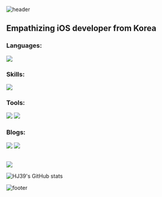 ![header](https://capsule-render.vercel.app/api?type=waving&color=gradient&customColorList=4&height=300&section=header&text=HoJin%20Jeong&fontSize=90)

<h2 align="left">Empathizing iOS developer from Korea</h2>

<h3 align="left">Languages:</h3>
<img src="https://img.shields.io/badge/Swift-F05138?style=flat-square&logo=Swift&logoColor=white"/>


<h3 align="left">Skills:</h3>
<img src="https://img.shields.io/badge/UIKit-2396F3?style=flat-square&logo=UIKit&logoColor=white"/> 
<p align="left"> 

<h3 align="left">Tools:</h3>
<p align="left"> 
<img src="https://img.shields.io/badge/Xcode-147EFB?style=flat-square&logo=Xcode&logoColor=white"/> <img src="https://img.shields.io/badge/Jira-0052CC?style=flat-square&logo=Jira&logoColor=white"/> 

</p>

<h3 align="left">Blogs:</h3>
<p align="left"> 
<a href="https://www.notion.so/IOS-d0bf777508014f1b83a99c36cf45fc3a"><img src="https://img.shields.io/badge/Notion-000000?style=flat-square&logo=Notion&logoColor=blue"/></a> <a href="https://hj39-develop.tistory.com/"><img src="https://img.shields.io/badge/Tistory-000000?style=flat-square&logo=Tistory&logoColor=red"/> </a>
</p>
<br>

<img src="http://mazassumnida.wtf/api/v2/generate_badge?boj=jhj4467930">

![HJ39's GitHub stats](https://github-readme-stats.vercel.app/api?username=HJ39&show_icons=true&theme=dracula)

![footer](https://capsule-render.vercel.app/api?type=waving&color=gradient&customColorList=3&section=footer)
